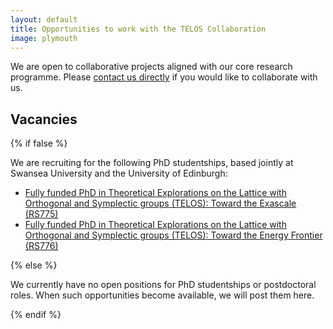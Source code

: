 ```yaml
---
layout: default
title: Opportunities to work with the TELOS Collaboration
image: plymouth
---
```


We are open to collaborative projects aligned with our core research programme.
Please [contact us directly](mailto:telos-collaboration@swansea.ac.uk)
if you would like to collaborate with us.

## Vacancies

{% if false %}

We are recruiting for the following PhD studentships,
based jointly at Swansea University and the University of Edinburgh:

- [Fully funded PhD in Theoretical Explorations on the Lattice with Orthogonal and Symplectic groups (TELOS): Toward the Exascale (RS775)](https://www.swansea.ac.uk/postgraduate/scholarships/research/fse-edinbrugh-university-phd-telos-2025-rs775.php)
- [Fully funded PhD in Theoretical Explorations on the Lattice with Orthogonal and Symplectic groups (TELOS): Toward the Energy Frontier (RS776)](https://www.swansea.ac.uk/postgraduate/scholarships/research/fse-swansea-edinburgh-uni-phd-energy-frontier-2025-rs776.php)

{% else %}

We currently have no open positions for PhD studentships or postdoctoral roles.
When such opportunities become available,
we will post them here.

{% endif %}
